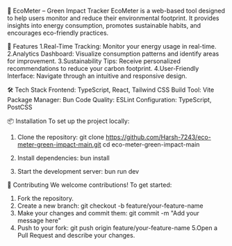 🌱 EcoMeter – Green Impact Tracker
EcoMeter is a web-based tool designed to help users monitor and reduce their environmental footprint. It provides insights into energy consumption, promotes sustainable habits, and encourages eco-friendly practices.

🚀 Features
1.Real-Time Tracking: Monitor your energy usage in real-time.
2.Analytics Dashboard: Visualize consumption patterns and identify areas for improvement.
3.Sustainability Tips: Receive personalized recommendations to reduce your carbon footprint.
4.User-Friendly Interface: Navigate through an intuitive and responsive design.

🛠️ Tech Stack
Frontend: TypeScript, React, Tailwind CSS
Build Tool: Vite
Package Manager: Bun
Code Quality: ESLint
Configuration: TypeScript, PostCSS

📦 Installation
To set up the project locally:

1. Clone the repository:
  git clone https://github.com/Harsh-7243/eco-meter-green-impact-main.git
  cd eco-meter-green-impact-main

2. Install dependencies:
  bun install

3. Start the development server:
  bun run dev

🤝 Contributing
We welcome contributions! To get started:
1. Fork the repository.
2. Create a new branch:
    git checkout -b feature/your-feature-name
3. Make your changes and commit them:
    git commit -m "Add your message here"
4. Push to your fork:
    git push origin feature/your-feature-name
5.Open a Pull Request and describe your changes.

